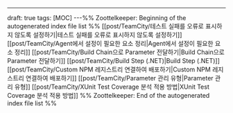 ---
draft: true
tags: [MOC]
---%% Zoottelkeeper: Beginning of the autogenerated index file list  %%
 [[post/TeamCity/테스트 실패를 오류로 표시하지 않도록 설정하기|테스트 실패를 오류로 표시하지 않도록 설정하기]]
 [[post/TeamCity/Agent에서 설정이 필요한 요소 정리|Agent에서 설정이 필요한 요소 정리]]
 [[post/TeamCity/Build Chain으로 Parameter 전달하기|Build Chain으로 Parameter 전달하기]]
 [[post/TeamCity/Build Step (.NET)|Build Step (.NET)]]
 [[post/TeamCity/Custom NPM 레지스트리 연결하여 배포하기|Custom NPM 레지스트리 연결하여 배포하기]]
 [[post/TeamCity/Parameter 관리 유형|Parameter 관리 유형]]
 [[post/TeamCity/XUnit Test Coverage 분석 적용 방법|XUnit Test Coverage 분석 적용 방법]]
%% Zoottelkeeper: End of the autogenerated index file list  %%
